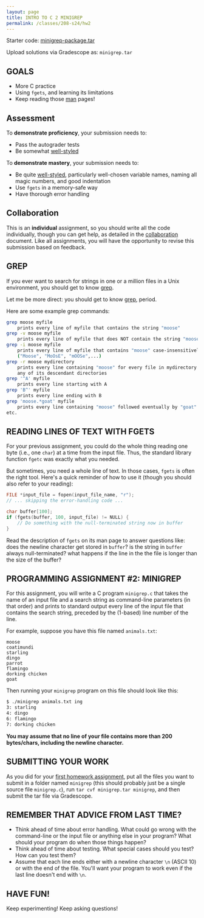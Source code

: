 ```yaml
---
layout: page
title: INTRO TO C 2 MINIGREP
permalink: /classes/208-s24/hw2
---
```


Starter code: [minigrep-package.tar](minigrep-package.tar)

Upload solutions via Gradescope as: `minigrep.tar`

## GOALS
* More C practice
* Using `fgets`, and learning its limitations
* Keep reading those [man](https://en.wikipedia.org/wiki/Man_page) pages!

## Assessment
To **demonstrate proficiency**, your submission needs to:
* Pass the autograder tests
* Be somewhat [well-styled](https://cs.carleton.edu/faculty/jondich/courses/cs208_w24/documents/style-guide.html)

To **demonstrate mastery**, your submission needs to:
* Be quite [well-styled](https://cs.carleton.edu/faculty/jondich/courses/cs208_w24/documents/style-guide.html), particularly well-chosen variable names, naming all magic numbers, and good indentation
* Use `fgets` in a memory-safe way
* Have thorough error handling

## Collaboration
This is an **individual** assignment, so you should write all the code individually, though you can get help, as detailed in the [collaboration](collaboration) document.
Like all assignments, you will have the opportunity to revise this submission based on feedback.

## GREP
If you ever want to search for strings in one or a million files in a Unix environment, you should get to know [grep](https://en.wikipedia.org/wiki/Grep).

Let me be more direct: you should get to know [grep](https://en.wikipedia.org/wiki/Grep), period.

Here are some example grep commands:

```bash
grep moose myfile
    prints every line of myfile that contains the string "moose"
grep -v moose myfile
    prints every line of myfile that does NOT contain the string "moose"
grep -i moose myfile
    prints every line of myfile that contains "moose" case-insensitively
    ("Moose", "MoOsE", "mOOSe",...)
grep -r moose mydirectory
    prints every line containing "moose" for every file in mydirectory or
    any of its descendant directories
grep '^A' myfile
    prints every line starting with A
grep 'B^' myfile
    prints every line ending with B
grep 'moose.*goat' myfile
    prints every line containing "moose" followed eventually by "goat"
etc.
```

## READING LINES OF TEXT WITH FGETS
For your previous assignment, you could do the whole thing reading one byte (i.e., one `char`) at a time from the input file. Thus, the standard library function `fgetc` was exactly what you needed.

But sometimes, you need a whole line of text. In those cases, `fgets` is often the right tool. Here's a quick reminder of how to use it (though you should also refer to your reading):

```c
FILE *input_file = fopen(input_file_name, "r");
// ... skipping the error-handling code ...

char buffer[100];
if (fgets(buffer, 100, input_file) != NULL) {
    // Do something with the null-terminated string now in buffer
}
```

Read the description of `fgets` on its man page to answer questions like: does the newline character get stored in `buffer`? is the string in `buffer` always null-terminated? what happens if the line in the the file is longer than the size of the buffer?

## PROGRAMMING ASSIGNMENT #2: MINIGREP
For this assignment, you will write a C program `minigrep.c` that takes the name of an input file and a search string as command-line parameters (in that order) and prints to standard output every line of the input file that contains the search string, preceded by the (1-based) line number of the line.

For example, suppose you have this file named `animals.txt`:

```
moose
coatimundi
starling
dingo
parrot
flamingo
dorking chicken
goat
```

Then running your `minigrep` program on this file should look like this:

```bash
$ ./minigrep animals.txt ing
3: starling
4: dingo
6: flamingo
7: dorking chicken
```

**You may assume that no line of your file contains more than 200 bytes/chars, including the newline character.**

## SUBMITTING YOUR WORK
As you did for your [first homework assignment](hw1), put all the files you want to submit in a folder named `minigrep` (this should probably just be a single source file `minigrep.c`), run `tar cvf minigrep.tar minigrep`, and then submit the tar file via Gradescope.

## REMEMBER THAT ADVICE FROM LAST TIME?
* Think ahead of time about error handling. What could go wrong with the command-line or the input file or anything else in your program? What should your program do when those things happen?
* Think ahead of time about testing. What special cases should you test? How can you test them?
* Assume that each line ends either with a newline character `\n` (ASCII 10) or with the end of the file. You'll want your program to work even if the last line doesn't end with `\n`.

## HAVE FUN!
Keep experimenting! Keep asking questions!